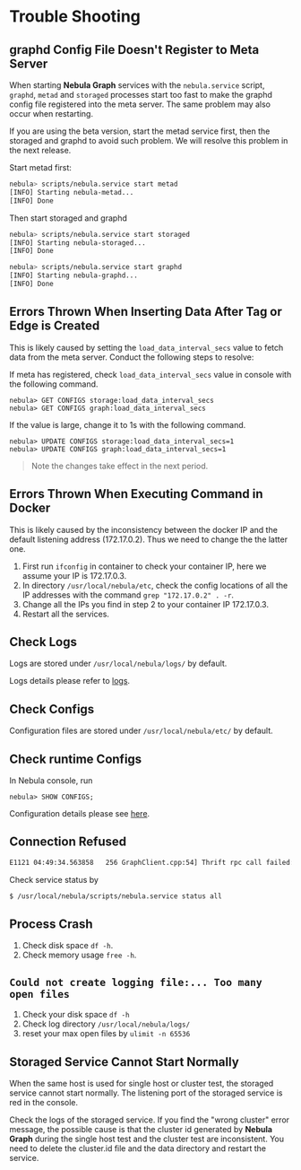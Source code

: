 # Trouble Shooting

## graphd Config File Doesn't Register to Meta Server

   When starting **Nebula Graph** services with the `nebula.service` script, `graphd`, `metad` and `storaged` processes start too fast to make the graphd config file registered into the meta server. The same problem may also occur when restarting.

   If you are using the beta version, start the metad service first, then the storaged and graphd to avoid such problem. We will resolve this problem in the next release.

   Start metad first:

   ```bash
   nebula> scripts/nebula.service start metad
   [INFO] Starting nebula-metad...
   [INFO] Done
   ```

   Then start storaged and graphd

   ```bash
   nebula> scripts/nebula.service start storaged
   [INFO] Starting nebula-storaged...
   [INFO] Done

   nebula> scripts/nebula.service start graphd
   [INFO] Starting nebula-graphd...
   [INFO] Done
   ```

## Errors Thrown When Inserting Data After Tag or Edge is Created

This is likely caused by setting the `load_data_interval_secs` value to fetch data from the meta server. Conduct the following steps to resolve:

If meta has registered, check `load_data_interval_secs` value in console with the following command.

```ngql
nebula> GET CONFIGS storage:load_data_interval_secs
nebula> GET CONFIGS graph:load_data_interval_secs
```

If the value is large, change it to 1s with the following command.

   ```ngql
   nebula> UPDATE CONFIGS storage:load_data_interval_secs=1
   nebula> UPDATE CONFIGS graph:load_data_interval_secs=1
   ```

> Note the changes take effect in the next period.

## Errors Thrown When Executing Command in Docker

This is likely caused by the inconsistency between the docker IP and the default listening address (172.17.0.2). Thus we need to change the the latter one.

1. First run `ifconfig` in container to check your container IP, here we assume your IP is 172.17.0.3.
2. In directory `/usr/local/nebula/etc`, check the config locations of all the IP addresses with the command `grep "172.17.0.2" . -r`.
3. Change all the IPs you find in step 2 to your container IP 172.17.0.3.
4. Restart all the services.

## Check Logs

Logs are stored under `/usr/local/nebula/logs/` by default.

Logs details please refer to [logs](docs/manual-CN/3.build-develop-and-administration/3.deploy-and-administrations/server-administration/configuration-statements/log.md).

## Check Configs

Configuration files are stored under `/usr/local/nebula/etc/` by default.

## Check runtime Configs

In Nebula console, run

```ngql
nebula> SHOW CONFIGS;
```

Configuration details please see [here](docs/manual-CN/3.build-develop-and-administration/3.deploy-and-administrations/server-administration/configuration-statements/configs-syntax.md).

## Connection Refused

```txt
E1121 04:49:34.563858   256 GraphClient.cpp:54] Thrift rpc call failed: AsyncSocketException: connect failed, type = Socket not open, errno = 111 (Connection refused): Connection refused
```

Check service status by

```bash
$ /usr/local/nebula/scripts/nebula.service status all
```

## Process Crash

1. Check disk space `df -h`.
1. Check memory usage `free -h`.

## `Could not create logging file:... Too many open files`

1. Check your disk space `df -h`
1. Check log directory `/usr/local/nebula/logs/`
1. reset your max open files by `ulimit -n 65536`

## Storaged Service Cannot Start Normally

When the same host is used for single host or cluster test, the storaged service cannot start normally. The listening port of the storaged service is red in the console.

Check the logs of the storaged service. If you find the "wrong cluster" error message, the possible cause is that the cluster id generated by **Nebula Graph** during the single host test and the cluster test are inconsistent. You need to delete the cluster.id file and the data directory and restart the service.
